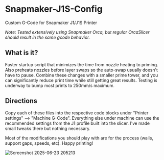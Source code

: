 # Snapmaker-J1S-Config
Custom G-Code for Snapmaker J1/J1S Printer

 *Note: Tested extensively using Snapmaker Orca, but regular OrcaSlicer should result in the same gcode behavior.*

## What is it?
Faster startup script that minimizes the time from nozzle heating to priming. Also preheats nozzles before layer swaps so the auto-swap usually doesn't have to pause. Combine these changes with a smaller prime tower, and you can significantly reduce print time while still getting great results. Testing is underway to bump most prints to 250mm/s maximum.

## Directions
Copy each of these files into the respective code blocks under "Printer settings" --> "Machine G-Code". Everything else under machine can use the recommended settings from the J1 profile built into the slicer. I've made small tweaks there but nothing necessary.

Most of the modifications you should play with are for the process (walls, support gaps, speeds, etc). Happy printing!
 
![Screenshot 2025-06-23 205213](https://github.com/user-attachments/assets/da5e52d4-a188-4e20-8c76-b380a36d26e7)

